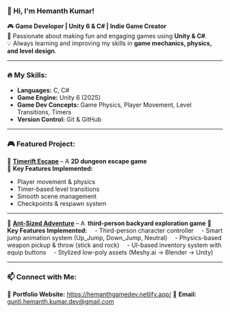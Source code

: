 ### 👋 Hi, I'm Hemanth Kumar!  

🎮 **Game Developer | Unity 6 & C# | Indie Game Creator**  
🚀 Passionate about making fun and engaging games using **Unity & C#**.  
💡 Always learning and improving my skills in **game mechanics, physics, and level design**.  

---

### 🔥 My Skills:
- **Languages:** C, C#  
- **Game Engine:** Unity 6 (2025)  
- **Game Dev Concepts:** Game Physics, Player Movement, Level Transitions, Timers  
- **Version Control:** Git & GitHub  

---

### 🎮 Featured Project:  
🚀 **[Timerift Escape](https://gunti-hemanth-kumar.itch.io/timeriftescape)** – A **2D dungeon escape game**  
🔹 **Key Features Implemented:**  
   - Player movement & physics  
   - Timer-based level transitions  
   - Smooth scene management  
   - Checkpoints & respawn system
---

🐜 **[Ant-Sized Adventure](https://gunti-hemanth-kumar.itch.io/ant-sized-adventure)** – A **third-person backyard exploration game**
🔹 **Key Features Implemented:**
  - Third-person character controller
  - Smart jump animation system (Up_Jump, Down_Jump, Neutral)
  - Physics-based weapon pickup & throw (stick and rock)
  - UI-based inventory system with equip buttons
  - Stylized low-poly assets (Meshy.ai → Blender → Unity)


---

### 📫 Connect with Me:  
🔗 **Portfolio Website:** https://hemanthgamedev.netlify.app/ 
💌 **Email:** gunti.hemanth.kumar.dev@gmail.com  
